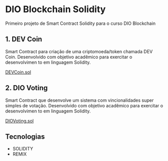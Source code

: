 # DIO Blockchain Solidity

Primeiro projeto de Smart Contract Solidity para o curso DIO Blockchain

## 1. DEV Coin

Smart Contract para criação de uma criptomoeda/token chamada DEV Coin.
Desenvolvido com objetivo acadêmico para exercitar o desenvolvimen to em linguagem Solidity.

[DEVCoin.sol](contracts/DEVCoin.sol)

## 2. DIO Voting

Smart Contract que desenvolve um sistema com vincionalidades super simples de votação.
Desenvolvido com objetivo acadêmico para exercitar o desenvolvimen to em linguagem Solidity.

[DIOVoting.sol](contracts/DIOVoting.sol)

## Tecnologias
* SOLIDITY
* REMIX
